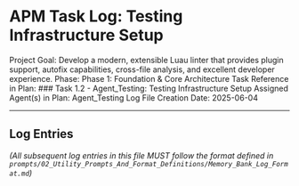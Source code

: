 # APM Task Log: Testing Infrastructure Setup

Project Goal: Develop a modern, extensible Luau linter that provides plugin support, autofix capabilities, cross-file analysis, and excellent developer experience.
Phase: Phase 1: Foundation & Core Architecture
Task Reference in Plan: ### Task 1.2 - Agent_Testing: Testing Infrastructure Setup
Assigned Agent(s) in Plan: Agent_Testing
Log File Creation Date: 2025-06-04

---

## Log Entries

*(All subsequent log entries in this file MUST follow the format defined in `prompts/02_Utility_Prompts_And_Format_Definitions/Memory_Bank_Log_Format.md`)*
